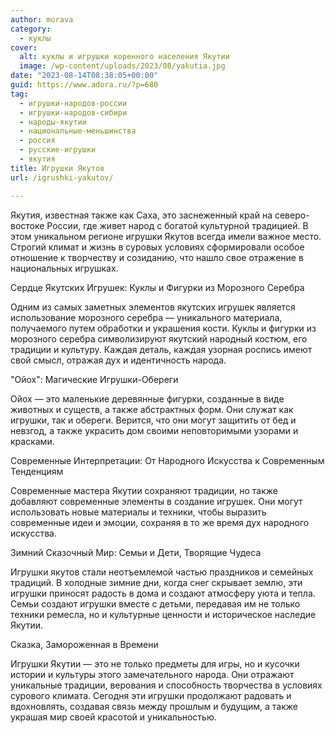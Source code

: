 ```yaml
---
author: morava
category:
  - куклы
cover:
  alt: куклы и игрушки коренного населения Якутии
  image: /wp-content/uploads/2023/08/yakutia.jpg
date: "2023-08-14T08:38:05+00:00"
guid: https://www.adora.ru/?p=680
tag:
  - игрушки-народов-россии
  - игрушки-народов-сибири
  - народы-якутии
  - национальные-меньшинства
  - россия
  - русские-игрушки
  - якутия
title: Игрушки Якутов
url: /igrushki-yakutov/

---
```

Якутия, известная также как Саха, это заснеженный край на северо-востоке России, где живет народ с богатой культурной традицией. В этом уникальном регионе игрушки Якутов всегда имели важное место. Строгий климат и жизнь в суровых условиях сформировали особое отношение к творчеству и созиданию, что нашло свое отражение в национальных игрушках.

Сердце Якутских Игрушек: Куклы и Фигурки из Морозного Серебра

Одним из самых заметных элементов якутских игрушек является использование морозного серебра — уникального материала, получаемого путем обработки и украшения кости. Куклы и фигурки из морозного серебра символизируют якутский народный костюм, его традиции и культуру. Каждая деталь, каждая узорная роспись имеют свой смысл, отражая дух и идентичность народа.

"Ойох": Магические Игрушки-Обереги

Ойох — это маленькие деревянные фигурки, созданные в виде животных и существ, а также абстрактных форм. Они служат как игрушки, так и обереги. Верится, что они могут защитить от бед и невзгод, а также украсить дом своими неповторимыми узорами и красками.

Современные Интерпретации: От Народного Искусства к Современным Тенденциям

Современные мастера Якутии сохраняют традиции, но также добавляют современные элементы в создание игрушек. Они могут использовать новые материалы и техники, чтобы выразить современные идеи и эмоции, сохраняя в то же время дух народного искусства.

Зимний Сказочный Мир: Семьи и Дети, Творящие Чудеса

Игрушки якутов стали неотъемлемой частью праздников и семейных традиций. В холодные зимние дни, когда снег скрывает землю, эти игрушки приносят радость в дома и создают атмосферу уюта и тепла. Семьи создают игрушки вместе с детьми, передавая им не только техники ремесла, но и культурные ценности и историческое наследие Якутии.

Сказка, Замороженная в Времени

Игрушки Якутии — это не только предметы для игры, но и кусочки истории и культуры этого замечательного народа. Они отражают уникальные традиции, верования и способность творчества в условиях сурового климата. Сегодня эти игрушки продолжают радовать и вдохновлять, создавая связь между прошлым и будущим, а также украшая мир своей красотой и уникальностью.
